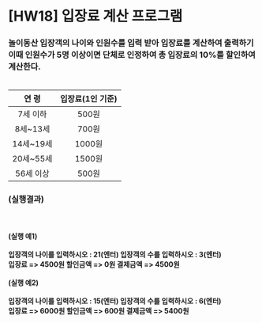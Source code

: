# [HW18] 입장료 계산 프로그램
<h3>
놀이동산 입장객의 나이와 인원수를 입력 받아 입장료를 계산하여 출력하기
이때 인원수가 5명 이상이면 단체로 인정하여 총 입장료의 10%를 할인하여 계산한다.
</br></br></h3>

| 연 령 | 입장료(1인 기준) |
| :--: | :--: |
|7세 이하 |500원 |
|8세~13세| 700원|
|14세~19세 | 1000원|
|20세~55세 | 1500원|
|56세 이상  |500원|
<h3>(실행결과)</h3>
</br>

<h4>
(실행 예1)</br></br>
입장객의 나이를 입력하시오 : 21(엔터) 입장객의 수를 입력하시오 : 3(엔터)</br>
입장료 => 4500원 할인금액 => 0원 결제금액 => 4500원</br></br>
(실행 예2)</br></br>
입장객의 나이를 입력하시오 : 15(엔터) 입장객의 수를 입력하시오 : 6(엔터)</br>
입장료 => 6000원 할인금액 => 600원 결제금액 => 5400원
</h4>

<!--

# [HW18] 입장료 계산 프로그램
<h3>
<div>놀이동산 입장객의 나이와 인원수를 입력 받아 입장료를 계산하여 출력하기
이때 인원수가 5명 이상이면 단체로 인정하여 총 입장료의 10%를 할인하여 계산한다.</div>
</h3>

| 연 령 | 입장료(1인 기준) |
| :--: | :--: |
|7세 이하 |500원 |
|8세~13세| 700원|
|14세~19세 | 1000원|
|20세~55세 | 1500원|
|56세 이상  |500원|

<h3>
<div>(실행결과)</div>
</br></h3>
<h4>
<div>(실행 예1)</div>
<div>입장객의 나이를 입력하시오 : 21(엔터) 입장객의 수를 입력하시오 : 3(엔터)</div>
<div>입장료 => 4500원 할인금액 => 0원 결제금액 => 4500원</div>
<div>(실행 예2)</div>
<div>입장객의 나이를 입력하시오 : 15(엔터) 입장객의 수를 입력하시오 : 6(엔터)</div>
<div>입장료 => 6000원 할인금액 => 600원 결제금액 => 5400원</div>
</h4>


-->